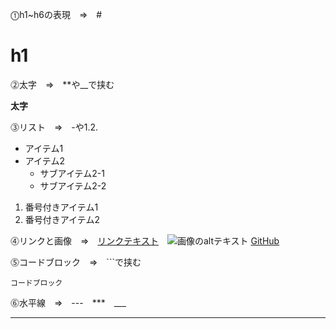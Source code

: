 ⓵h1~h6の表現　⇒　#
# h1

⓶太字　⇒　**や__で挟む

**太字**

⓷リスト　⇒　-や1.2.

- アイテム1
- アイテム2
  - サブアイテム2-1
  - サブアイテム2-2

1. 番号付きアイテム1
2. 番号付きアイテム2

⓸リンクと画像　⇒　[リンクテキスト](URL)　![画像のaltテキスト](画像URL)
[GitHub](https://github.com/ankoro-mochi24)

⓹コードブロック　⇒　```で挟む

```
コードブロック
```

⓺水平線　⇒　---　***　___

---

